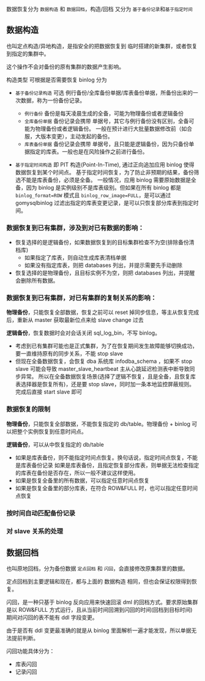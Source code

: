 数据恢复分为 `数据构造` 和 `数据回档`，构造/回档 又分为 `基于备份记录`和`基于指定时间`

## 数据构造
也叫定点构造/异地构造，是指安全的把数据恢复到 临时搭建的新集群，或者恢复到指定的集群中。

这个操作不会对备份的原有集群的数据产生影响。

构造类型 可根据是否需要恢复 binlog 分为
- `基于备份记录构造`
  可选 例行备份/全库备份单据/库表备份单据，所备份出来的一次数据，称为一份备份记录。
  - `例行备份`
    备份是每天凌晨生成的全备，可能为物理备份或者逻辑备份
  - `全库备份单据`
    备份记录会携带 单据号，其它与例行备份没有区别，全备可能为物理备份或者逻辑备份。
    一般在预计进行大批量数据修改前（如合服，大版本变更），主动发起的备份。
  - `库表备份单据`
    备份记录会携带 单据号，且只能是逻辑备份，因为只备份单据指定的库表。一般也是在风险操作之前进行备份。
    

- `基于指定时间构造`
  即 PIT 构造(Point-In-Time), 通过正向追加应用 binlog 使得数据恢复到某个时间点。
  基于指定时间恢复，为了防止非预期的结果，备份筛选不能是库表备份，必须是全备。
  一般情况，应用 binlog 需要原始数据是全备，因为 binlog 是实例级别不是库表级别。但如果在所有 binlog 都是 `binlog_format=ROW` 模式且 `binlog_row_image=FULL`，是可以通过 gomysqlbinlog 过滤出指定的库表变更记录，是可以只恢复部分库表到指定时间。

### 数据恢复到已有集群，涉及到对已有数据的影响：

- 恢复选择的是逻辑备份，如果数据恢复到的目标集群检查不为空(排除备份清档库)
  - 如果指定了库表，则自动生成库表清档单据
  - 如果没有指定库表，则把 databases 列出，并提示需要先手动删除
- 恢复选择的是物理备份，且目标实例不为空，则把 databases 列出，并提醒会删除所有数据。

### 数据恢复到已有集群，对已有集群的复制关系的影响：
**物理备份**，只能恢复全部数据，恢复之前可以 reset 掉同步信息，等主从恢复完成后，重新从 master 获取最新位点来给 slave change 过去

**逻辑备份**，恢复数据时会对会话关闭 sql_log_bin，不写 binlog。
  - 考虑到已有集群可能也是正式集群，为了在恢复期间发生故障能够切换成功，要一直维持原有的同步关系，不能 stop slave
  - 但现在全备数据恢复，会恢复 dba 系统库 infodba_schema ，如果不 stop slave 可能会导致 master_slave_heartbeat 主从心跳延迟检测表中断导致同步异常。
    所以在全备数据恢复场景(选择了逻辑不恢复，且是全备，且恢复库表选择器是恢复所有)，还是要 stop slave，同时加一条本地监控屏蔽规则。完成后直接 start  slave 即可

### 数据恢复的限制
**物理备份**，只能恢复全部数据，不能恢复指定的 db/table。物理备份 + binlog 可以把整个实例恢复到任意时间点。

**逻辑备份**，可以从中恢复指定的 db/table
  - 如果是库表备份，则不能指定时间点恢复。换句话说，指定时间点恢复，不能是库表备份记录
    如果是库表备份，且指定恢复部分库表，则单据无法检查指定的库表在备份是否存在，所以一般不建议这样使用。
  - 如果是恢复全备里的所有数据，可以指定任意时间点恢复
  - 如果是恢复全备里的部分库表，在符合 ROW&FULL 时，也可以指定任意时间点恢复

### 按时间自动匹配备份记录


### 对 slave 关系的处理

## 数据回档
也叫原地回档，分为备份数据 `定点回档` 和 `闪回`，会直接修改原集群里的数据。

定点回档到主要逻辑和现在，都与上面的 数据构造 相同，但也会保证权限得到恢复。

闪回，是一种只基于 binlog 反向应用来快速回滚 dml 的回档方式。要求原始集群是以 ROW&FULL 方式运行，且从当前时间回溯到闪回的时间(回档到目标时间) 期间对闪回的表不能有 ddl 字段变更。

由于是否有 ddl 变更最准确的就是从 binlog 里面解析一遍才能发现，所以单据无法提前判断。

闪回功能具体分为：
- 库表闪回
- 记录闪回
